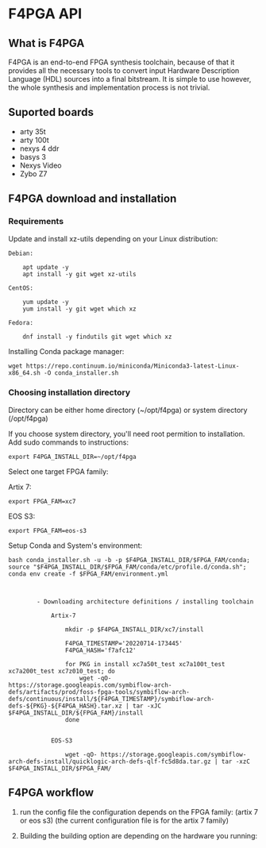# F4PGA API

## What is F4PGA
F4PGA is an end-to-end FPGA synthesis toolchain, because of that it provides all the necessary tools to convert input Hardware Description Language (HDL) sources into a final bitstream. It is simple to use however, the whole synthesis and implementation process is not trivial.

## Suported boards

* arty 35t
* arty 100t
* nexys 4 ddr
* basys 3
* Nexys Video
* Zybo Z7

## F4PGA download and installation

### Requirements

Update and install xz-utils depending on your Linux distribution:
			
	Debian:
	
		apt update -y
		apt install -y git wget xz-utils
		
	CentOS:
	
		yum update -y
		yum install -y git wget which xz
		
	Fedora:
	
		dnf install -y findutils git wget which xz
	
	

		
 Installing Conda package manager:
			
	wget https://repo.continuum.io/miniconda/Miniconda3-latest-Linux-x86_64.sh -O conda_installer.sh
			
			
### Choosing installation directory
			
Directory can be either home directory (~/opt/f4pga) or system directory (/opt/f4pga)
				
If you choose system directory, you'll need root permition to installation.
Add sudo commands to instructions:

	export F4PGA_INSTALL_DIR=~/opt/f4pga
					
				
Select one target FPGA family:
				
Artix 7:

	export FPGA_FAM=xc7
	

EOS S3:

	export FPGA_FAM=eos-s3
						
				
Setup Conda and System's environment:

	bash conda_installer.sh -u -b -p $F4PGA_INSTALL_DIR/$FPGA_FAM/conda;
	source "$F4PGA_INSTALL_DIR/$FPGA_FAM/conda/etc/profile.d/conda.sh";
	conda env create -f $FPGA_FAM/environment.yml
			
			
			
			- Downloading architecture definitions / installing toolchain
			
				Artix-7
				
					mkdir -p $F4PGA_INSTALL_DIR/xc7/install

					F4PGA_TIMESTAMP='20220714-173445'
					F4PGA_HASH='f7afc12'

					for PKG in install xc7a50t_test xc7a100t_test xc7a200t_test xc7z010_test; do
						wget -qO- https://storage.googleapis.com/symbiflow-arch-defs/artifacts/prod/foss-fpga-tools/symbiflow-arch-defs/continuous/install/${F4PGA_TIMESTAMP}/symbiflow-arch-defs-${PKG}-${F4PGA_HASH}.tar.xz | tar -xJC $F4PGA_INSTALL_DIR/${FPGA_FAM}/install
					done
					
					
				EOS-S3
				
					wget -qO- https://storage.googleapis.com/symbiflow-arch-defs-install/quicklogic-arch-defs-qlf-fc5d8da.tar.gz | tar -xzC $F4PGA_INSTALL_DIR/$FPGA_FAM/

## F4PGA workflow

1. run the config file
the configuration depends on the FPGA family: (artix 7 or eos s3)
(the current configuration file is for the artix 7 family)

2. Building
 the building option are depending on the hardware you running: 



	
	
	
	
	
